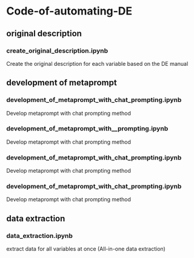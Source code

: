 # Code-of-automating-DE

## original description
### create_original_description.ipynb
Create the original description for each variable based on the DE manual

## development of metaprompt
### development_of_metaprompt_with_chat_prompting.ipynb
Develop metaprompt with chat prompting method
### development_of_metaprompt_with__prompting.ipynb
Develop metaprompt with chat prompting method
### development_of_metaprompt_with_chat_prompting.ipynb
Develop metaprompt with chat prompting method
### development_of_metaprompt_with_chat_prompting.ipynb
Develop metaprompt with chat prompting method

## data extraction
### data_extraction.ipynb
extract data for all variables at once (All-in-one data extraction)
### 
